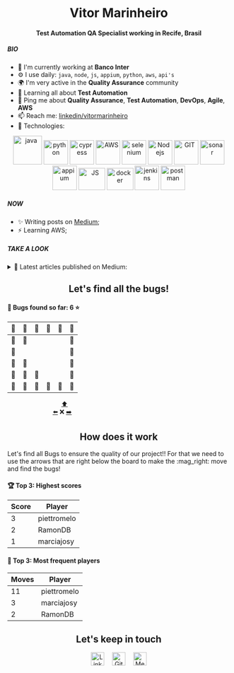 <h1 align="center">Vitor Marinheiro</h1>
<h4 align="center">Test Automation QA Specialist working in Recife, Brasil</h3>

##### BIO

- 🏢 I'm currently working at **Banco Inter**
- ⚙️ I use daily: `java`, `node`, `js`, `appium`, `python`, `aws`, `api's`
- 🌍 I'm very active in the **Quality Assurance** community
- 🌱 Learning all about **Test Automation**
- 💬 Ping me about **Quality Assurance**, **Test Automation**, **DevOps**, **Agile**, **AWS**
- 📫 Reach me: [linkedin/vitormarinheiro](https://www.linkedin.com/in/vitor-marinheiro-automationqa)
- 🚀 Technologies:
<p align="center">
      <a href="https://www.java.com/"><img src="https://www.vectorlogo.zone/logos/java/java-icon.svg" alt="java" width="65" height="65"/></a>
      <a href="https://www.python.org/"><img src="https://www.vectorlogo.zone/logos/python/python-icon.svg" alt="python" width="55" height="55"/></a>
      <a href="https://www.cypress.io/"><img src="https://github.com/simple-icons/simple-icons/blob/master/icons/cypress.svg" alt="cypress" width="55" height="55"/></a>
      <a href="https://aws.amazon.com/"><img src="https://www.vectorlogo.zone/logos/amazon_aws/amazon_aws-icon.svg" alt="AWS" width="55" height="55"/></a>
      <a href="https://www.selenium.dev/"><img src="https://github.com/gilbarbara/logos/blob/master/logos/selenium.svg" alt="selenium" width="55" height="55"/></a>
      <a href="https://nodejs.org/en/"><img src="https://www.vectorlogo.zone/logos/nodejs/nodejs-icon.svg" alt="Nodejs" width="55" height="55"/></a>
      <a href="https://git-scm.com/"><img src="https://www.vectorlogo.zone/logos/git-scm/git-scm-icon.svg" alt="GIT" width="55" height="55"/></a>
      <a href="https://www.sonarqube.org/"><img src="https://github.com/simple-icons/simple-icons/blob/master/icons/sonarqube.svg" alt="sonar" width="55" height="55"/></a>
      <a href="https://appium.io/"><img src="https://github.com/detain/svg-logos/blob/master/svg/appium.svg" alt="appium" width="55" height="55"/></a>
      <a href="https://www.javascript.com/"><img src="https://www.vectorlogo.zone/logos/javascript/javascript-icon.svg" alt="JS" width="60" height="50"/></a>
      <a href="https://www.docker.com/"><img src="https://www.vectorlogo.zone/logos/docker/docker-official.svg" alt="docker" width="60" height="50"/></a>
      <a href="https://www.jenkins.io/"><img src="https://www.vectorlogo.zone/logos/jenkins/jenkins-icon.svg" alt="jenkins" width="55" height="55"/></a>
      <a href="https://www.postman.com/"><img src="https://www.vectorlogo.zone/logos/getpostman/getpostman-icon.svg" alt="postman" width="55" height="55"/></a>
</p>

##### NOW

- ✨ Writing posts on [Medium](https://medium.com/@vitormarinheiroautomation);
- ⚡️  Learning AWS;

##### TAKE A LOOK
<details close>
<summary> 📰 Latest articles published on Medium: </summary>
<br>
    <a target="_blank" href="https://github-readme-medium-recent-article.vercel.app/medium/@vitormarinheiroautomation/0"><img src="https://github-readme-medium-recent-article.vercel.app/medium/@vitormarinheiroautomation/0" alt="Recent Article 0"></a>
  <br>
    <a target="_blank" href="https://github-readme-medium-recent-article.vercel.app/medium/@vitormarinheiroautomation/1"><img src="https://github-readme-medium-recent-article.vercel.app/medium/@vitormarinheiroautomation/1" alt="Recent Article 1"></a>
  <br>
    <a target="_blank" href="https://github-readme-medium-recent-article.vercel.app/medium/@vitormarinheiroautomation/2"><img src="https://github-readme-medium-recent-article.vercel.app/medium/@vitormarinheiroautomation/2" alt="Recent Article 2"></a>
  <br>
</details open>

<!-- fim_do_cabecalho -->
<!-- inicio_do_cabecalho_do_jogo -->
<h2 align="center">Let's find all the bugs!</h3>

#### :space_invader: Bugs found so far: 6 :star:
<!-- fim_do_cabecalho_do_jogo -->
<!-- inicio_do_tabuleiro -->
| :construction: | :construction: | :construction: | :construction: | :construction: | :construction: |
| - | - | - | - | - | - |
| :construction: | :space_invader: |  |  |  | :construction: |
| :construction: |  |  |  |  | :construction: |
| :construction: | :space_invader: |  |  |  | :construction: |
| :construction: | :space_invader: | :mag_right: |  |  | :construction: |
| :construction: | :construction: | :construction: | :construction: | :construction: | :construction: |

<!-- final_do_tabuleiro -->
<!-- inicio_dos_botoes -->
&nbsp; &nbsp; &nbsp; &nbsp; &nbsp; &nbsp; &nbsp; &nbsp; &nbsp; &nbsp; &nbsp; &nbsp; &nbsp; &nbsp; &nbsp; &nbsp;[:arrow_up:](https://github.com/VitorMarinheiro/VitorMarinheiro/issues/new?title=snakeup&body=Just+push+%27Submit+new+issue%27+green+button.+The+README+will+be+updated+after+approximately+25+seconds)<br /> 
&nbsp; &nbsp; &nbsp; &nbsp; &nbsp; &nbsp; &nbsp; &nbsp; &nbsp; &nbsp; &nbsp; &nbsp; &nbsp; [:arrow_left:](https://github.com/VitorMarinheiro/VitorMarinheiro/issues/new?title=snakeleft&body=Just+push+%27Submit+new+issue%27+green+button.+The+README+will+be+updated+after+approximately+25+seconds)
:x:
[:arrow_right:](https://github.com/VitorMarinheiro/VitorMarinheiro/issues/new?title=snakeright&body=Just+push+%27Submit+new+issue%27+green+button.+The+README+will+be+updated+after+approximately+25+seconds)

<!-- final_dos_botoes -->
<!-- inicio_como_isso_funciona -->
<h2 align="center">How does it work</h3>
Let's find all Bugs to ensure the quality of our project!! For that we need to use the arrows that are right below the board to make the :mag_right: move and find the bugs!

#### :trophy: Top 3: Highest scores
<!-- final_como_isso_funciona -->
<!-- inicio_das_pontuacoes -->
Score | Player
------------ | ----------------------- |
3 | piettromelo |
2 | RamonDB |
1 | marciajosy |

#### :muscle: Top 3: Most frequent players
<!-- final_das_pontuacoes -->
<!-- inicio_da_frequencia -->
Moves | Player
------------ | ----------------------- |
11 | piettromelo |
3 | marciajosy |
2 | RamonDB |

<!-- final_da_frequencia -->
<!-- inicio_do_rodape -->
<h2 align="center">Let's keep in touch</h3>
<p align="center">
<a href="https://www.linkedin.com/in/vitor-marinheiro-automationqa" target="blank"><img align="center" src="https://cdn.jsdelivr.net/npm/simple-icons@3.0.1/icons/linkedin.svg" alt="Linkedin" height="30" width="30" /></a>&emsp;
  <a href="https://github.com/VitorMarinheiro" target="blank"><img align="center" src="https://cdn.jsdelivr.net/npm/simple-icons@3.0.1/icons/github.svg" alt="Github" height="30" width="30" /></a>&emsp;
 <a href="https://vitormarinheiroautomation.medium.com/" target="blank"><img align="center" src="https://cdn.jsdelivr.net/npm/simple-icons@3.0.1/icons/medium.svg" alt="Medium" height="30" width="30" /></a>
</p>

